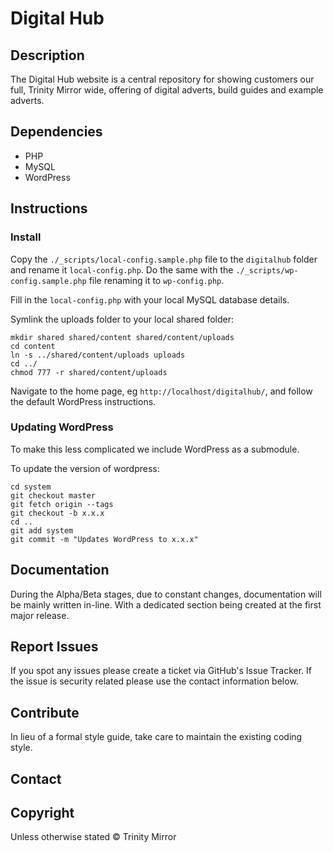 # Digital Hub

## Description

The Digital Hub website is a central repository for showing customers our full, Trinity Mirror wide, offering of digital adverts, build guides and example adverts.

## Dependencies

- PHP
- MySQL
- WordPress

## Instructions

### Install

Copy the `./_scripts/local-config.sample.php` file to the `digitalhub` folder and rename it `local-config.php`. Do the same with the `./_scripts/wp-config.sample.php` file renaming it to `wp-config.php`.

Fill in the `local-config.php` with your local MySQL database details.

Symlink the uploads folder to your local shared folder:

```
mkdir shared shared/content shared/content/uploads
cd content
ln -s ../shared/content/uploads uploads
cd ../
chmod 777 -r shared/content/uploads
```

Navigate to the home page, eg `http://localhost/digitalhub/`, and follow the default WordPress instructions.

### Updating WordPress

To make this less complicated we include WordPress as a submodule.

To update the version of wordpress:

```
cd system
git checkout master
git fetch origin --tags
git checkout -b x.x.x
cd ..
git add system
git commit -m "Updates WordPress to x.x.x"
```

## Documentation

During the Alpha/Beta stages, due to constant changes, documentation
will be mainly written in-line. With a dedicated section being created
at the first major release.

## Report Issues

If you spot any issues please create a ticket via GitHub's Issue
Tracker. If the issue is security related please use the contact
information below.

## Contribute

In lieu of a formal style guide, take care to maintain the existing
coding style.

## Contact

## Copyright

Unless otherwise stated © Trinity Mirror
